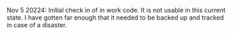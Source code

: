 Nov 5 20224:
  Initial check in of in work code.  It is not usable in this current state.  I have gotten far enough that it needed to be backed up and tracked in case of a disaster.
